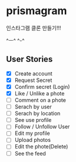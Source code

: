 # prismagram

인스타그램 클론 만들기!!!

^ㅡ^ ^-^

## User Stories

-   [x] Create account
-   [x] Request Secret
-   [x] Confirm secret (Login)
-   [x] Like / Unlike a phote
-   [ ] Comment on a phote
-   [ ] Serach by user
-   [ ] Serach by location
-   [ ] See use profile
-   [ ] Follow / Unfollow User
-   [ ] Edit my profile
-   [ ] Upload photos
-   [ ] Edit the phote(Delete)
-   [ ] See the feed
